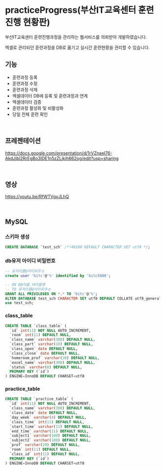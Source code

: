 # practiceProgress(부산IT교육센터 훈련진행 현황판)
부산IT교육센터 훈련진행과정을 관리하는 웹서비스를 의뢰받아 개발하였습니다. 

엑셀로 관리되던 훈련과정을 DB로 옮기고 실시간 훈련현황을 관리할 수 있습니다.
&nbsp;

## 기능
- 훈련과정 등록
- 훈련과정 수정
- 훈련과정 삭제
- 엑셀데이터 DB에 등록 및 훈련과정과 연계
- 엑셀데이터 검증
- 훈련과정 활성화 및 비활성화
- 당일 전체 훈련 확인

&nbsp;
&nbsp;
## 프레젠테이션
https://docs.google.com/presentation/d/1rVZnaeI76-AkdJjbl2RrEgBo3IDE1n5zZLjkih662og/edit?usp=sharing


&nbsp;
&nbsp;
## 영상
https://youtu.be/RfWTVgxJLhQ


&nbsp;
&nbsp;
## MySQL
### 스키마 생성

```sql
CREATE DATABASE `test_sch` /*!40100 DEFAULT CHARACTER SET utf8 */;
```


### db유저 아이디 비밀번호

```sql
-- 유저이름@아이피주소
create user 'bitc'@'%' identified by 'bitc5600';

-- ON DB이름.테이블명
-- TO 유저이름@아이피주소
GRANT ALL PRIVILEGES ON *.* TO 'bitc'@'%';
ALTER DATABASE test_sch CHARACTER SET utf8 DEFAULT COLLATE utf8_general_ci;
use test_sch;
```



### class_table
```sql
CREATE TABLE `class_table` (
  `id` int(11) NOT NULL AUTO_INCREMENT,
  `room` int(11) DEFAULT NULL,
  `class_name` varchar(300) DEFAULT NULL,
  `class_part` varchar(10) DEFAULT NULL,
  `class_open` date DEFAULT NULL,
  `class_close` date DEFAULT NULL,
  `homeroom_prof` varchar(20) DEFAULT NULL,
  `excel_name` varchar(300) DEFAULT NULL,
  `status` varchar(8) DEFAULT NULL,
  PRIMARY KEY (`id`)
) ENGINE=InnoDB DEFAULT CHARSET=utf8

```



### practice_table

```sql
CREATE TABLE `practice_table` (
  `id` int(11) NOT NULL AUTO_INCREMENT,
  `class_name` varchar(300) DEFAULT NULL,
  `class_date` date DEFAULT NULL,
  `day_week` varchar(4) DEFAULT NULL,
  `class_time` int(11) DEFAULT NULL,
  `start_time` varchar(11) DEFAULT NULL,
  `end_time` varchar(11) DEFAULT NULL,
  `subject1` varchar(100) DEFAULT NULL,
  `subject2` varchar(100) DEFAULT NULL,
  `prof` varchar(20) DEFAULT NULL,
  `room` int(11) DEFAULT NULL,
  `class_id` int(11) DEFAULT NULL,
  PRIMARY KEY (`id`)
) ENGINE=InnoDB DEFAULT CHARSET=utf8

```

